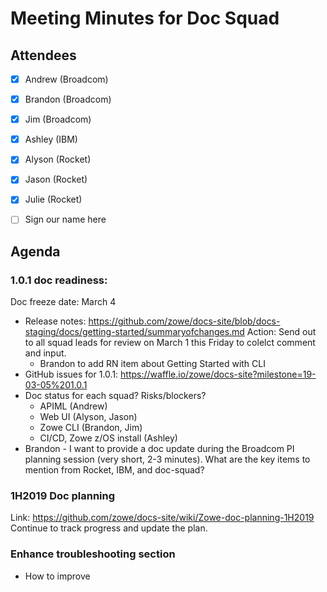 # Meeting Minutes for Doc Squad

## Attendees

- [x] Andrew (Broadcom)
- [x] Brandon (Broadcom)
- [x] Jim (Broadcom)
- [x] Ashley (IBM)
- [x] Alyson (Rocket)
- [x] Jason (Rocket)
- [x] Julie (Rocket)
- [ ] Sign our name here


## Agenda 

### 1.0.1 doc readiness: 

Doc freeze date: March 4

- Release notes: https://github.com/zowe/docs-site/blob/docs-staging/docs/getting-started/summaryofchanges.md   Action: Send out to all squad leads for review on March 1 this Friday to colelct comment and input.
    - Brandon to add RN item about Getting Started with CLI
- GitHub issues for 1.0.1: https://waffle.io/zowe/docs-site?milestone=19-03-05%201.0.1
- Doc status for each squad? Risks/blockers?
  - APIML (Andrew)
  - Web UI (Alyson, Jason)
  - Zowe CLI (Brandon, Jim)
  - CI/CD, Zowe z/OS install (Ashley)
- Brandon - I want to provide a doc update during the Broadcom PI planning session (very short, 2-3 minutes). What are the key items to mention from Rocket, IBM, and doc-squad? 

### 1H2019 Doc planning

Link: https://github.com/zowe/docs-site/wiki/Zowe-doc-planning-1H2019
Continue to track progress and update the plan. 

### Enhance troubleshooting section
- How to improve








